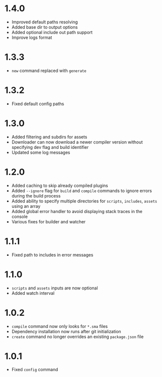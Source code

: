 # 1.4.0
- Improved default paths resolving
- Added base dir to output options
- Added optional include out path support
- Improve logs format

# 1.3.3
- `new` command replaced with `generate`

# 1.3.2
- Fixed default config paths

# 1.3.0
- Added filtering and subdirs for assets
- Downloader can now download a newer compiler version without specifying dev flag and build identifier
- Updated some log messages

# 1.2.0
- Added caching to skip already compiled plugins
- Added `--ignore` flag for `build` and `compile` commands to ignore errors during the build process
- Added ability to specify multiple directories for `scripts`, `includes`, `assets` using an array
- Added global error handler to avoid displaying stack traces in the console
- Various fixes for builder and watcher

# 1.1.1
- Fixed path to includes in error messages

# 1.1.0
- `scripts` and `assets` inputs are now optional
- Added watch interval

# 1.0.2
- `compile` command now only looks for `*.sma` files
- Dependency installation now runs after git initialization
- `create` command no longer overrides an existing `package.json` file

# 1.0.1
- Fixed `config` command
